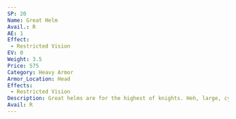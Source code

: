 ```yaml
---
SP: 20
Name: Great Helm
Avail.: R
AE: 1
Effect:
 - Restricted Vision
EV: 0
Weight: 3.5
Price: 575
Category: Heavy Armor
Armor_Location: Head
Effects:
 - Restricted Vision
Description: Great helms are for the highest of knights. Heh, large, cylindrical helmets with larger slots for the eyes and enough ventilation holes to breathe clear. They’re tough as all hell and they’re usually decorated with braided tassles, horns, and spread-winged eagles. Heh, gaudy as hell but useful.
Avail: R
---
```


